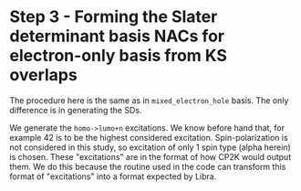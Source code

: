 # Step 3 - Forming the Slater determinant basis NACs for electron-only basis from KS overlaps

The procedure here is the same as in `mixed_electron_hole` basis. The only difference is in generating the SDs.

We generate the `homo->lumo+n` excitations. We know before hand that, for example 42 is to be the highest considered excitation. Spin-polarization is not considered in this study, so excitation of only 1 spin type (alpha herein) is chosen. These "excitations" are in the format of how CP2K would output them. We do this because the routine used in the code can transform this format of "excitations" into a format expected by Libra.

